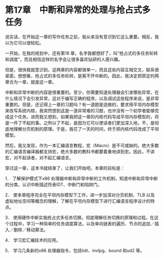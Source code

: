    

# 第17章　中断和异常的处理与抢占式多任务

说实话，在开始这一章的写作任务之前，我从来没有意识到它这么重要。相反，我以为它可以很轻松。

一开始，在我的规划中，还有第18 章，名字我都想好了，叫“抢占式的多任务轮转和调度”，而且相信这样的名字会让很多喜欢钻研的人感兴趣。

但是，很快我就意识到，这两章的内容都很单一，而且这些内容互相交叉，联系很紧密。想想看，抢占式的多任务轮转，是离不开中断的。因此，我决定把原定的两章合为一章，就是这一章。

中断和异常中断的内容是很重要的。至少，你需要知道处理器会引发哪些异常，在什么情况下会引发异常，这对于编写正确的程序，以及调试这些程序来说，是非常重要的。但是，还记得上一章的习题吗？有一道题是选做的，要求用平坦内存模型来改写系统内核，我突然想到这是一道非常难的习题，也许没有一个初学者能够完成这个任务。进而我又想到，如果我把这一章的内核代码写成平坦内存模型的，将是一件了不起的事。之所以了不起，是因为它可以使读者们更加深入地，不，是彻底地理解分页机制的原理。于是，我花了一天的时间，终于把内核代码改成了平坦模型。

然后，我又发现，作为一本汇编语言教程，宏（Macro）是不可或缺的。绝大多数的汇编语言编译器都支持宏，绝大多数的教科书都要着重地讲到宏。因此，不讲宏，对不起读者，对不起汇编语言。

穿过这一章，这本书就结束了，让我们开始吧。本章的目标是：

1． 了解保护模式下x86 处理器中断和异常中断的工作机制，知道中断和异常中断的分类，认识中断描述符表IDT、中断门和陷阱门。

2． 使本章程序完全在平坦内存模型下工作，进一步加深对分页机制、TLB 以及虚拟地址空间等概念的理解，了解在平坦内存模型下进行汇编语言程序设计的特点。

3． 使用硬件中断实施抢占式多任务切换，彻底理解任务切换的原理和过程。在这个过程中，学习一种简单的任务调度算法，以及单向链表的遍历、节点的追加／插入／删除／移动算法。

4． 学习宏汇编技术的应用。

5． 学习几条新的x86 处理器指令，包括lidt、invlpg、bound 和ud2 等。